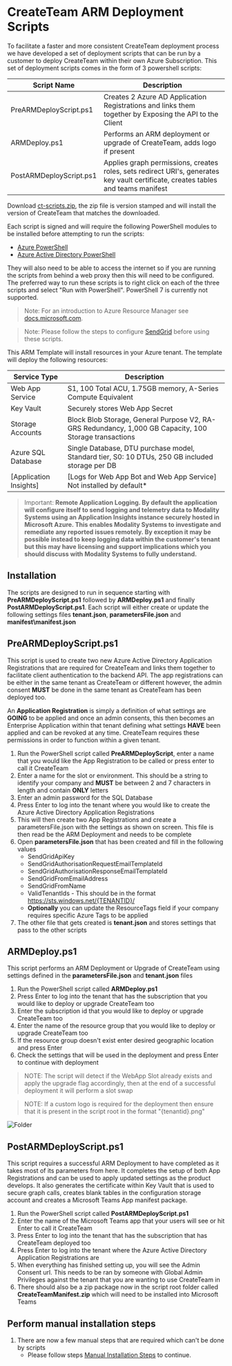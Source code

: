 # CreateTeam ARM Deployment Scripts

To facilitate a faster and more consistent CreateTeam deployment process we have developed a set of deployment scripts that can be run by a customer to deploy CreateTeam within their own Azure Subscription. This set of deployment scripts comes in the form of 3 powershell scripts:

| Script Name             | Description                                                                                            |
| ------------------------| ------------------------------------------------------------------------------------------------------ |
| PreARMDeployScript.ps1  | Creates 2 Azure AD Application Registrations and links them together by Exposing the API to the Client |
| ARMDeploy.ps1           | Performs an ARM deployment or upgrade of CreateTeam, adds logo if present                              |
| PostARMDeployScript.ps1 | Applies graph permissions, creates roles, sets redirect URI's, generates key vault certificate, creates tables and teams manifest |

Download [ct-scripts.zip](https://github.com/modalitysystems/CreateTeamGABuilds/releases), the zip file is version stamped and will install the version of CreateTeam that matches the downloaded.

Each script is signed and will require the following PowerShell modules to be installed before attempting to run the scripts:

- [Azure PowerShell](https://docs.microsoft.com/en-us/powershell/azure/install-az-ps)
- [Azure Active Directory PowerShell](https://docs.microsoft.com/en-us/powershell/azure/active-directory/install-adv2)
  
They will also need to be able to access the internet so if you are running the scripts from behind a web proxy then this will need to be configured. The preferred way to run these scripts is to right click on each of the three scripts and select "Run with PowerShell". PowerShell 7 is currently not supported.

> Note: For an introduction to Azure Resource Manager see [docs.microsoft.com](https://docs.microsoft.com/en-us/azure/azure-resource-manager/resource-group-overview).

> Note: Please follow the steps to configure [SendGrid](https://docs.modalitysoftware.com/CreateTeam/customerHosted/sendGrid.html) before using these scripts.

This ARM Template will install resources in your Azure tenant. The template will deploy the following resources:

| Service Type         | Description                                                                                            |
| -------------------- | ------------------------------------------------------------------------------------------------------ |
| Web App Service      | S1, 100 Total ACU, 1.75GB memory, A-Series Compute Equivalent                                          |
| Key Vault            | Securely stores Web App Secret                                                                         |
| Storage Accounts     | Block Blob Storage, General Purpose V2, RA-GRS Redundancy, 1,000 GB Capacity, 100 Storage transactions |
| Azure SQL Database   | Single Database, DTU purchase model, Standard tier, S0: 10 DTUs, 250 GB included storage per DB        |
| [Application Insights] | [Logs for Web App Bot and Web App Service] Not installed by default*                                 |

> Important: **Remote Application Logging. By default the application will configure itself to send logging and telemetry data to Modality Systems using an Application Insights instance securely hosted in Microsoft Azure. This enables Modality Systems to investigate and remediate any reported issues remotely. By exception it may be possible instead to keep logging data within the customer's tenant but this may have licensing and support implications which you should discuss with Modality Systems to fully understand.**

## Installation

The scripts are designed to run in sequence starting with **PreARMDeployScript.ps1** followed by **ARMDeploy.ps1** and finally **PostARMDeployScript.ps1**. Each script will either create or update the following settings files **tenant.json**, **parametersFile.json** and **manifest\manifest.json**

## PreARMDeployScript.ps1

This script is used to create two new Azure Active Directory Application Registrations that are required for CreateTeam and links them together to facilitate client authentication to the backend API. The app registrations can be either in the same tenant as CreateTeam or different however, the admin consent **MUST** be done in the same tenant as CreateTeam has been deployed too. 

An **Application Registration** is simply a definition of what settings are **GOING** to be applied and once an admin consents, this then becomes an Enterprise Application within that tenant defining what settings **HAVE** been applied and can be revoked at any time. CreateTeam requires these permissions in order to function within a given tenant.

1. Run the PowerShell script called **PreARMDeployScript**, enter a name that you would like the App Registration to be called or press enter to call it CreateTeam
1. Enter a name for the slot or environment. This should be a string to identify your company and **MUST** be between 2 and 7 characters in length and contain **ONLY** letters
1. Enter an admin password for the SQL Database
1. Press Enter to log into the tenant where you would like to create the Azure Active Directory Application Registrations
1. This will then create two App Registrations and create a parametersFile.json with the settings as shown on screen. This file is then read be the ARM Deployment and needs to be complete
1. Open **parametersFile.json** that has been created and fill in the following values
   - SendGridApiKey
   - SendGridAuthorisationRequestEmailTemplateId
   - SendGridAuthorisationResponseEmailTemplateId
   - SendGridFromEmailAddress
   - SendGridFromName
   - ValidTenantIds - This should be in the format https://sts.windows.net/{TENANTID}/ 
   - **Optionally** you can update the ResourceTags field if your company requires specific Azure Tags to be applied
2. The other file that gets created is **tenant.json** and stores settings that pass to the other scripts

## ARMDeploy.ps1

This script performs an ARM Deployment or Upgrade of CreateTeam using settings defined in the **parametersFile.json** and **tenant.json** files

1. Run the PowerShell script called **ARMDeploy.ps1**
1. Press Enter to log into the tenant that has the subscription that you would like to deploy or upgrade CreateTeam too
1. Enter the subscription id that you would like to deploy or upgrade CreateTeam too
1. Enter the name of the resource group that you would like to deploy or upgrade CreateTeam too
1. If the resource group doesn't exist enter desired geographic location and press Enter
1. Check the settings that will be used in the deployment and press Enter to continue with deployment

> NOTE: The script will detect if the WebApp Slot already exists and apply the upgrade flag accordingly, then at the end of a successful deployment it will perform a slot swap

> NOTE: If a custom logo is required for the deployment then ensure that it is present in the script root in the format "{tenantid}.png"

   ![Folder](../images/customerHosted/armDeployScriptsFolder.png)

## PostARMDeployScript.ps1

This script requires a successful ARM Deployment to have completed as it takes most of its parameters from here. It completes the setup of both App Registrations and can be used to apply updated settings as the product develops. It also generates the certificate within Key Vault that is used to secure graph calls, creates blank tables in the configuration storage account and creates a Microsoft Teams App manifest package.

1. Run the PowerShell script called **PostARMDeployScript.ps1**
1. Enter the name of the Microsoft Teams app that your users will see or hit Enter to call it CreateTeam
1. Press Enter to log into the tenant that has the subscription that has CreateTeam deployed too
1. Press Enter to log into the tenant where the Azure Active Directory Application Registrations are
1. When everything has finished setting up, you will see the Admin Consent url. This needs to be ran by someone with Global Admin Privileges against the tenant that you are wanting to use CreateTeam in
1. There should also be a zip package now in the script root folder called **CreateTeamManifest.zip** which will need to be installed into Microsoft Teams

## Perform manual installation steps

1. There are now a few manual steps that are required which can't be done by scripts
   - Please follow steps [Manual Installation Steps](armDeployScriptsMan.md) to continue.

